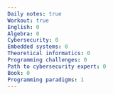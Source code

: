 ```yaml
---
Daily notes: true
Workout: true
English: 0
Algebra: 0
Cybersecurity: 0
Embedded systems: 0
Theoretical informatics: 0
Programming challenges: 0
Path to cybersecurity expert: 0
Book: 0
Programming paradigms: 1
---
```




